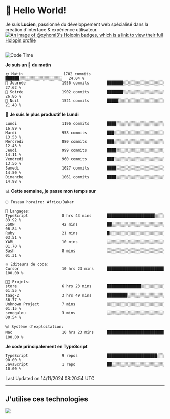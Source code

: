 # 👋 Hello World!

Je suis **Lucien**, passionné du développement web spécialisé dans la création d'interface & expérience utilisateur.
[![An image of @xyhomi3's Holopin badges, which is a link to view their full Holopin profile](https://holopin.me/xyhomi3)](https://holopin.io/@xyhomi3)

##

<!--START_SECTION:waka-->
![Code Time](http://img.shields.io/badge/Code%20Time-2%2C519%20hrs%2021%20mins-blue)

**Je suis un 🐤 du matin** 

```text
🌞 Matin                  1702 commits        ██████░░░░░░░░░░░░░░░░░░░   24.04 % 
🌆 Journée                1956 commits        ███████░░░░░░░░░░░░░░░░░░   27.62 % 
🌃 Soirée                 1902 commits        ███████░░░░░░░░░░░░░░░░░░   26.86 % 
🌙 Nuit                   1521 commits        █████░░░░░░░░░░░░░░░░░░░░   21.48 % 
```
📅 **Je suis le plus productif le Lundi** 

```text
Lundi                    1196 commits        ████░░░░░░░░░░░░░░░░░░░░░   16.89 % 
Mardi                    958 commits         ███░░░░░░░░░░░░░░░░░░░░░░   13.53 % 
Mercredi                 880 commits         ███░░░░░░░░░░░░░░░░░░░░░░   12.43 % 
Jeudi                    999 commits         ████░░░░░░░░░░░░░░░░░░░░░   14.11 % 
Vendredi                 960 commits         ███░░░░░░░░░░░░░░░░░░░░░░   13.56 % 
Samedi                   1027 commits        ████░░░░░░░░░░░░░░░░░░░░░   14.50 % 
Dimanche                 1061 commits        ████░░░░░░░░░░░░░░░░░░░░░   14.98 % 
```


📊 **Cette semaine, je passe mon temps sur** 

```text
🕑︎ Fuseau horaire: Africa/Dakar

💬 Langages: 
TypeScript               8 hrs 43 mins       █████████████████████░░░░   83.92 % 
JSON                     42 mins             ██░░░░░░░░░░░░░░░░░░░░░░░   06.84 % 
Ruby                     21 mins             █░░░░░░░░░░░░░░░░░░░░░░░░   03.51 % 
YAML                     10 mins             ░░░░░░░░░░░░░░░░░░░░░░░░░   01.70 % 
Bash                     8 mins              ░░░░░░░░░░░░░░░░░░░░░░░░░   01.31 % 

🔥 Éditeurs de code: 
Cursor                   10 hrs 23 mins      █████████████████████████   100.00 % 

🐱‍💻 Projets: 
store                    6 hrs 23 mins       ███████████████░░░░░░░░░░   61.55 % 
taag-2                   3 hrs 49 mins       █████████░░░░░░░░░░░░░░░░   36.77 % 
Unknown Project          7 mins              ░░░░░░░░░░░░░░░░░░░░░░░░░   01.15 % 
senegalou                3 mins              ░░░░░░░░░░░░░░░░░░░░░░░░░   00.54 % 

💻 Système d'exploitation: 
Mac                      10 hrs 23 mins      █████████████████████████   100.00 % 
```

**Je code principalement en TypeScript** 

```text
TypeScript               9 repos             ██████████████████████░░░   90.00 % 
JavaScript               1 repo              ██░░░░░░░░░░░░░░░░░░░░░░░   10.00 % 
```




 Last Updated on 14/11/2024 08:20:54 UTC
<!--END_SECTION:waka-->
---

## J'utilise ces technologies

<p align="left">
  <a href="https://skillicons.dev">
    <img src="https://skillicons.dev/icons?i=ts,js,md,scss,tailwind,react,docker,express,astro,vite,nextjs,vercel,figma,ableton" />
  </a>
</p>

